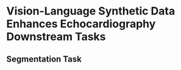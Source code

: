 # Vision-Language Synthetic Data Enhances Echocardiography Downstream Tasks <br> <span style="float: rigth"><sub><sup></sub></sup></span>

## Segmentation Task
